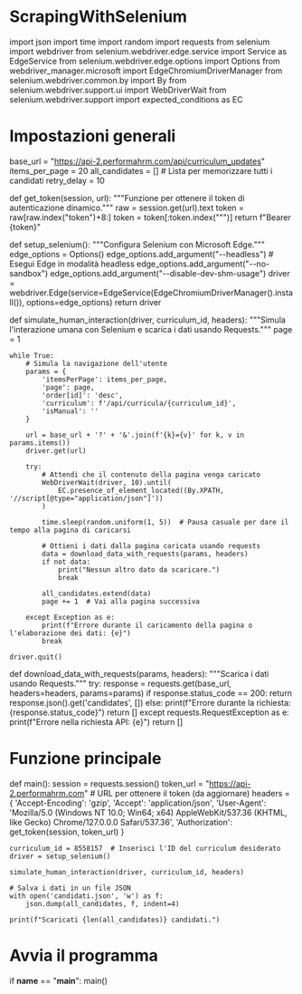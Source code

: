 # ScrapingWithSelenium
import json
import time
import random
import requests
from selenium import webdriver
from selenium.webdriver.edge.service import Service as EdgeService
from selenium.webdriver.edge.options import Options
from webdriver_manager.microsoft import EdgeChromiumDriverManager
from selenium.webdriver.common.by import By
from selenium.webdriver.support.ui import WebDriverWait
from selenium.webdriver.support import expected_conditions as EC

# Impostazioni generali
base_url = "https://api-2.performahrm.com/api/curriculum_updates"
items_per_page = 20
all_candidates = []  # Lista per memorizzare tutti i candidati
retry_delay = 10

def get_token(session, url):
    """Funzione per ottenere il token di autenticazione dinamico."""
    raw = session.get(url).text
    token = raw[raw.index("token")+8:]
    token = token[:token.index("\"")]
    return f"Bearer {token}"

def setup_selenium():
    """Configura Selenium con Microsoft Edge."""
    edge_options = Options()
    edge_options.add_argument("--headless")  # Esegui Edge in modalità headless
    edge_options.add_argument("--no-sandbox")
    edge_options.add_argument("--disable-dev-shm-usage")
    driver = webdriver.Edge(service=EdgeService(EdgeChromiumDriverManager().install()), options=edge_options)
    return driver

def simulate_human_interaction(driver, curriculum_id, headers):
    """Simula l'interazione umana con Selenium e scarica i dati usando Requests."""
    page = 1

    while True:
        # Simula la navigazione dell'utente
        params = {
            'itemsPerPage': items_per_page,
            'page': page,
            'order[id]': 'desc',
            'curriculum': f'/api/curricula/{curriculum_id}',
            'isManual': ''
        }

        url = base_url + '?' + '&'.join(f'{k}={v}' for k, v in params.items())
        driver.get(url)

        try:
            # Attendi che il contenuto della pagina venga caricato
            WebDriverWait(driver, 10).until(
                EC.presence_of_element_located((By.XPATH, '//script[@type="application/json"]'))
            )

            time.sleep(random.uniform(1, 5))  # Pausa casuale per dare il tempo alla pagina di caricarsi

            # Ottieni i dati dalla pagina caricata usando requests
            data = download_data_with_requests(params, headers)
            if not data:
                print("Nessun altro dato da scaricare.")
                break

            all_candidates.extend(data)
            page += 1  # Vai alla pagina successiva

        except Exception as e:
            print(f"Errore durante il caricamento della pagina o l'elaborazione dei dati: {e}")
            break

    driver.quit()

def download_data_with_requests(params, headers):
    """Scarica i dati usando Requests."""
    try:
        response = requests.get(base_url, headers=headers, params=params)
        if response.status_code == 200:
            return response.json().get('candidates', [])
        else:
            print(f"Errore durante la richiesta: {response.status_code}")
            return []
    except requests.RequestException as e:
        print(f"Errore nella richiesta API: {e}")
        return []

# Funzione principale
def main():
    session = requests.session()
    token_url = "https://api-2.performahrm.com"  # URL per ottenere il token (da aggiornare)
    headers = {
        'Accept-Encoding': 'gzip',
        'Accept': 'application/json',
        'User-Agent': 'Mozilla/5.0 (Windows NT 10.0; Win64; x64) AppleWebKit/537.36 (KHTML, like Gecko) Chrome/127.0.0.0 Safari/537.36',
        'Authorization': get_token(session, token_url)
    }
    
    curriculum_id = 8558157  # Inserisci l'ID del curriculum desiderato
    driver = setup_selenium()
    
    simulate_human_interaction(driver, curriculum_id, headers)

    # Salva i dati in un file JSON
    with open('candidati.json', 'w') as f:
        json.dump(all_candidates, f, indent=4)

    print(f"Scaricati {len(all_candidates)} candidati.")

# Avvia il programma
if __name__ == "__main__":
    main()

